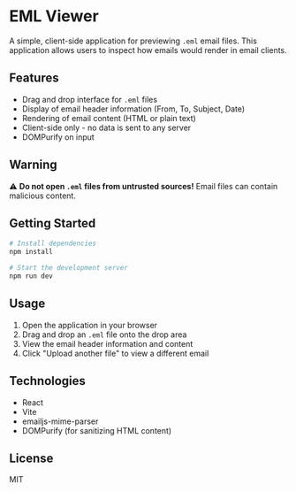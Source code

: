 # EML Viewer

A simple, client-side application for previewing `.eml` email files. This application allows users to inspect how emails would render in email clients.

## Features

- Drag and drop interface for `.eml` files
- Display of email header information (From, To, Subject, Date)
- Rendering of email content (HTML or plain text)
- Client-side only - no data is sent to any server
- DOMPurify on input

## Warning

⚠️ **Do not open `.eml` files from untrusted sources!** Email files can contain malicious content.

## Getting Started

```bash
# Install dependencies
npm install

# Start the development server
npm run dev
```

## Usage

1. Open the application in your browser
2. Drag and drop an `.eml` file onto the drop area
3. View the email header information and content
4. Click "Upload another file" to view a different email

## Technologies

- React
- Vite
- emailjs-mime-parser
- DOMPurify (for sanitizing HTML content)

## License

MIT
